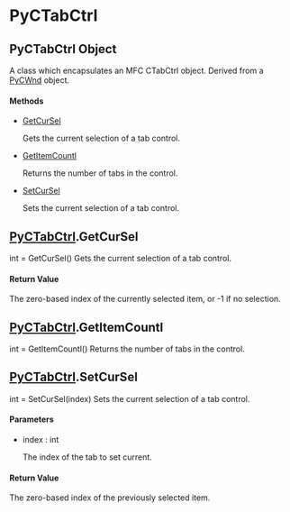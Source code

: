 # PyCTabCtrl


## PyCTabCtrl Object

A class which encapsulates an MFC CTabCtrl object\.  Derived from a [PyCWnd](PyCWnd.md) object\.

#### Methods

  - [GetCurSel](PyCTabCtrl.md#pyctabctrlgetcursel)

    Gets the current selection of a tab control\.&nbsp;

  - [GetItemCountl](PyCTabCtrl.md#pyctabctrlgetitemcountl)

    Returns the number of tabs in the control\.&nbsp;

  - [SetCurSel](PyCTabCtrl.md#pyctabctrlsetcursel)

    Sets the current selection of a tab control\.&nbsp;


## [PyCTabCtrl](PyCTabCtrl.md#pyctabctrl)\.GetCurSel

int = GetCurSel\(\)
Gets the current selection of a tab control\.

#### Return Value
The zero-based index of the currently selected item, or -1 if no selection\.


## [PyCTabCtrl](PyCTabCtrl.md#pyctabctrl)\.GetItemCountl

int = GetItemCountl\(\)
Returns the number of tabs in the control\.


## [PyCTabCtrl](PyCTabCtrl.md#pyctabctrl)\.SetCurSel

int = SetCurSel\(index\)
Sets the current selection of a tab control\.

#### Parameters

  - index : int

    The index of the tab to set current\.

#### Return Value
The zero-based index of the previously selected item\.